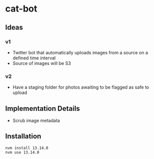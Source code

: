 # cat-bot

## Ideas

### v1
- Twitter bot that automatically uploads images from a source on a defined time interval
- Source of images will be S3

### v2
- Have a staging folder for photos awaiting to be flagged as safe to upload

## Implementation Details
- Scrub image metadata

## Installation

```
nvm install 13.14.0
nvm use 13.14.0
```